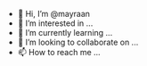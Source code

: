 - 👋 Hi, I’m @mayraan
- 👀 I’m interested in ...
- 🌱 I’m currently learning ...
- 💞️ I’m looking to collaborate on ...
- 📫 How to reach me ...

<!---
mayraan/mayraan is a ✨ special ✨ repository because its `README.md` (this file) appears on your GitHub profile.
You can click the Preview link to take a look at your changes.
--->
